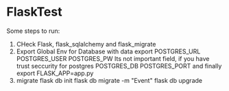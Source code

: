 # FlaskTest

Some steps to run:
1) CHeck Flask,  flask_sqlalchemy and flask_migrate
2) Export Global Env for Database with data
export POSTGRES_URL
POSTGRES_USER
POSTGRES_PW   Its not important field, if you have trust seccurity for postgres
POSTGRES_DB
POSTGRES_PORT
and finally  export FLASK_APP=app.py
3) migrate
flask db init
flask db migrate -m "Event"
flask db upgrade


